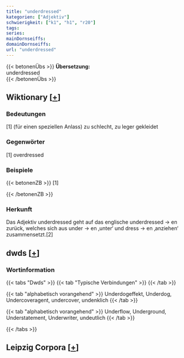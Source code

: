 ```yaml
---
title: "underdressed"
kategorien: ["Adjektiv"]
schwierigkeit: ["k1", "h1", "r20"]
tags:
series:
mainDornseiffs:
domainDornseiffs:
url: "underdressed"
---
```


{{< betonenÜbs >}}
**Übersetzung:**  
underdressed  
{{< /betonenÜbs >}}

## Wiktionary [[+](https://de.wiktionary.org/wiki/underdressed)]

### Bedeutungen
[1] (für einen speziellen Anlass) zu schlecht, zu leger gekleidet  

### Gegenwörter
[1] overdressed  

### Beispiele
{{< betonenZB >}}
[1]  

{{< /betonenZB >}}
### Herkunft
Das Adjektiv underdressed geht auf das englische underdressed → en zurück, welches sich aus under → en ‚unter‘ und dress → en ‚anziehen‘ zusammensetzt.[2]  



## dwds [[+](https://www.dwds.de/wb/underdressed)]

### Wortinformation
{{< tabs "Dwds" >}}
{{< tab "Typische Verbindungen" >}}
{{< /tab >}}

{{< tab "alphabetisch vorangehend" >}}
Underdogeffekt, Underdog, Undercoveragent, undercover, undenklich
{{< /tab >}}

{{< tab "alphabetisch vorangehend" >}}
Underflow, Underground, Understatement, Underwriter, undeutlich
{{< /tab >}}

{{< /tabs >}}

## Leipzig Corpora [[+](https://corpora.uni-leipzig.de/en/res?word=underdressed&corpusId=deu_newscrawl-public_2018)]

